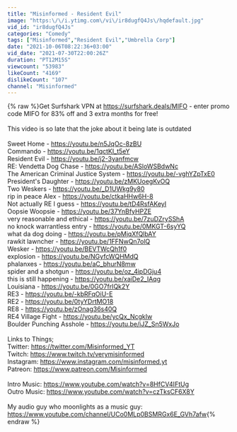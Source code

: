```yaml
---
title: "Misinformed - Resident Evil"
image: "https:\/\/i.ytimg.com\/vi\/ir8dugfQ4Js\/hqdefault.jpg"
vid_id: "ir8dugfQ4Js"
categories: "Comedy"
tags: ["Misinformed","Resident Evil","Umbrella Corp"]
date: "2021-10-06T08:22:36+03:00"
vid_date: "2021-07-30T22:00:26Z"
duration: "PT12M15S"
viewcount: "53983"
likeCount: "4169"
dislikeCount: "107"
channel: "Misinformed"
---
```

{% raw %}Get Surfshark VPN at <a rel="nofollow" target="blank" href="https://surfshark.deals/MIFO">https://surfshark.deals/MIFO</a> - enter promo code MIFO for 83% off and 3 extra months for free!<br /><br />This video is so late that the joke about it being late is outdated<br /><br />Sweet Home - <a rel="nofollow" target="blank" href="https://youtu.be/n5JqOc-8zBU">https://youtu.be/n5JqOc-8zBU</a><br />Commando - <a rel="nofollow" target="blank" href="https://youtu.be/1qctKI_t5eY">https://youtu.be/1qctKI_t5eY</a><br />Resident Evil - <a rel="nofollow" target="blank" href="https://youtu.be/j2-3yanfmcw">https://youtu.be/j2-3yanfmcw</a><br />RE: Vendetta Dog Chase - <a rel="nofollow" target="blank" href="https://youtu.be/ASloWSBdwNc">https://youtu.be/ASloWSBdwNc</a><br />The American Criminal Justice System - <a rel="nofollow" target="blank" href="https://youtu.be/-vghYZpTxE0">https://youtu.be/-vghYZpTxE0</a><br />President's Daughter - <a rel="nofollow" target="blank" href="https://youtu.be/zMKUoegKvOQ">https://youtu.be/zMKUoegKvOQ</a><br />Two Weskers - <a rel="nofollow" target="blank" href="https://youtu.be/_D1UWkg9y80">https://youtu.be/_D1UWkg9y80</a><br />rip in peace Alex - <a rel="nofollow" target="blank" href="https://youtu.be/ctkaHHw6H-8">https://youtu.be/ctkaHHw6H-8</a><br />Not actually RE I guess - <a rel="nofollow" target="blank" href="https://youtu.be/tD4RsfAKeyI">https://youtu.be/tD4RsfAKeyI</a><br />Oopsie Woopsie - <a rel="nofollow" target="blank" href="https://youtu.be/37YnBfyHPZE">https://youtu.be/37YnBfyHPZE</a><br />very reasonable and ethical - <a rel="nofollow" target="blank" href="https://youtu.be/7zuDZrySShA">https://youtu.be/7zuDZrySShA</a><br />no knock warrantless entry - <a rel="nofollow" target="blank" href="https://youtu.be/0MKGT-6syYQ">https://youtu.be/0MKGT-6syYQ</a><br />what da dog doing - <a rel="nofollow" target="blank" href="https://youtu.be/pMjqXfQlbAY">https://youtu.be/pMjqXfQlbAY</a><br />rawkit lawncher - <a rel="nofollow" target="blank" href="https://youtu.be/1FFNwQn7olQ">https://youtu.be/1FFNwQn7olQ</a><br />Wesker - <a rel="nofollow" target="blank" href="https://youtu.be/BEVTWcQh1f0">https://youtu.be/BEVTWcQh1f0</a><br />explosion - <a rel="nofollow" target="blank" href="https://youtu.be/NGyfcWQHMdQ">https://youtu.be/NGyfcWQHMdQ</a><br />phalanxes - <a rel="nofollow" target="blank" href="https://youtu.be/aC_bhurN8mw">https://youtu.be/aC_bhurN8mw</a><br />spider and a shotgun - <a rel="nofollow" target="blank" href="https://youtu.be/oz_4ipDGju4">https://youtu.be/oz_4ipDGju4</a><br />this is still happening - <a rel="nofollow" target="blank" href="https://youtu.be/xaiDe2_IAqg">https://youtu.be/xaiDe2_IAqg</a><br />Louisiana - <a rel="nofollow" target="blank" href="https://youtu.be/0GO7frIQk2Y">https://youtu.be/0GO7frIQk2Y</a><br />RE3 - <a rel="nofollow" target="blank" href="https://youtu.be/-kbRFqOiU-E">https://youtu.be/-kbRFqOiU-E</a><br />RE2 - <a rel="nofollow" target="blank" href="https://youtu.be/0tyYDrtMO18">https://youtu.be/0tyYDrtMO18</a><br />RE8 - <a rel="nofollow" target="blank" href="https://youtu.be/zOnag36s40Q">https://youtu.be/zOnag36s40Q</a><br />RE4 Village Fight - <a rel="nofollow" target="blank" href="https://youtu.be/ycQx_NcgkIw">https://youtu.be/ycQx_NcgkIw</a><br />Boulder Punching Asshole - <a rel="nofollow" target="blank" href="https://youtu.be/iJZ_Sn5WxJo">https://youtu.be/iJZ_Sn5WxJo</a><br /><br />Links to Things;<br />Twitter: <a rel="nofollow" target="blank" href="https://twitter.com/Misinformed_YT">https://twitter.com/Misinformed_YT</a><br />Twitch: <a rel="nofollow" target="blank" href="https://www.twitch.tv/verymisinformed">https://www.twitch.tv/verymisinformed</a><br />Instagram: <a rel="nofollow" target="blank" href="https://www.instagram.com/misinformed.yt">https://www.instagram.com/misinformed.yt</a><br />Patreon: <a rel="nofollow" target="blank" href="https://www.patreon.com/Misinformed">https://www.patreon.com/Misinformed</a><br /><br />Intro Music: <a rel="nofollow" target="blank" href="https://www.youtube.com/watch?v=8HfCV4IFtUg">https://www.youtube.com/watch?v=8HfCV4IFtUg</a><br />Outro Music: <a rel="nofollow" target="blank" href="https://www.youtube.com/watch?v=czTksCF6X8Y">https://www.youtube.com/watch?v=czTksCF6X8Y</a><br /><br />My audio guy who moonlights as a music guy: <a rel="nofollow" target="blank" href="https://www.youtube.com/channel/UCo0MLp0BSMRGx6E_GVh7afw">https://www.youtube.com/channel/UCo0MLp0BSMRGx6E_GVh7afw</a>{% endraw %}

